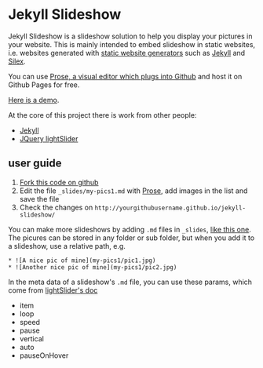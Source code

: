 # Jekyll Slideshow

Jekyll Slideshow is a slideshow solution to help you display your pictures in your website. This is mainly intended to embed slideshow in static websites, i.e. websites generated with [static website generators](https://www.staticgen.com/) such as [Jekyll](http://jekyllrb.com/) and [Silex](http://www.silex.me).

You can use [Prose, a visual editor which plugs into Github](http://prose.io/) and host it on Github Pages for free.

[Here is a demo](http://lexoyo.me/jekyll-slideshow/).

At the core of this project there is work from other people:

* [Jekyll](http://jekyllrb.com/)
* [JQuery lightSlider](http://sachinchoolur.github.io/lightslider/)

## user guide

1. [Fork this code on github](https://github.com/lexoyo/jekyll-slideshow/fork)
2. Edit the file `_slides/my-pics1.md` with [Prose](http://prose.io/), add images in the list and save the file
3. Check the changes on `http://yourgithubusername.github.io/jekyll-slideshow/`

You can make more slideshows by adding `.md` files in `_slides`, [like this one](./_slides/my-pics1.md). The picures can be stored in any folder or sub folder, but when you add it to a slideshow, use a relative path, e.g.

```
* ![A nice pic of mine](my-pics1/pic1.jpg)
* ![Another nice pic of mine](my-pics1/pic2.jpg)
```

In the meta data of a slideshow's `.md` file, you can use these params, which come from [lightSlider's doc](https://github.com/sachinchoolur/lightslider#play-with-settings)

* item
* loop
* speed
* pause
* vertical
* auto
* pauseOnHover

